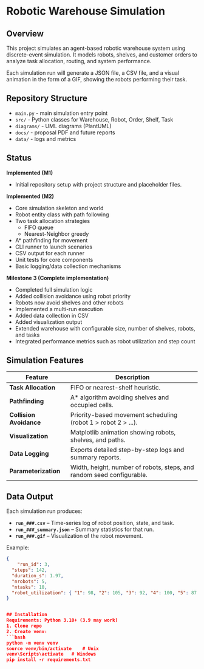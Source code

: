 # Robotic Warehouse Simulation

## Overview
This project simulates an agent-based robotic warehouse system using discrete-event simulation. It models robots, shelves, and customer orders to analyze task allocation, routing, and system performance.

Each simulation run will generate a JSON file, a CSV file, and a visual animation in the form of a GIF, showing the robots performing their task.

## Repository Structure
- `main.py` - main simulation entry point
- `src/` - Python classes for Warehouse, Robot, Order, Shelf, Task
- `diagrams/` - UML diagrams (PlantUML)
- `docs/` - proposal PDF and future reports
- `data/` - logs and metrics

## Status

**Implemented (M1)**
- Initial repository setup with project structure and placeholder files.


**Implemented (M2)**
- Core simulation skeleton and world
- Robot entity class with path following
- Two task allocation strategies
    - FIFO queue
    - Nearest-Neighbor greedy
- A* pathfinding for movement
- CLI runner to launch scenarios
- CSV output for each runner
- Unit tests for core components
- Basic logging/data collection mechanisms


**Milestone 3 (Complete implementation)**
- Completed full simulation logic
- Added collision avoidance using robot priority
- Robots now avoid shelves and other robots
- Implemented a multi-run execution
- Added data collection in CSV
- Added visualization output
- Extended warehouse with configurable size, number of shelves, robots, and tasks
- Integrated performance metrics such as robot utilization and step count


## Simulation Features
| Feature | Description |
|----------|--------------|
| **Task Allocation** | FIFO or nearest-shelf heuristic. |
| **Pathfinding** | A* algorithm avoiding shelves and occupied cells. |
| **Collision Avoidance** | Priority-based movement scheduling (robot 1 > robot 2 > ...). |
| **Visualization** | Matplotlib animation showing robots, shelves, and paths. |
| **Data Logging** | Exports detailed step-by-step logs and summary reports. |
| **Parameterization** | Width, height, number of robots, steps, and random seed configurable. |


## Data Output
Each simulation run produces:
- **`run_###.csv`** – Time-series log of robot position, state, and task.
- **`run_###_summary.json`** – Summary statistics for that run.
- **`run_###.gif`** – Visualization of the robot movement.


Example:
```json
{
    "run_id": 3,
  "steps": 142,
  "duration_s": 1.97,
  "nrobots": 5,
  "ntasks": 10,
  "robot_utilization": { "1": 98, "2": 105, "3": 92, "4": 100, "5": 87 }
}


## Installation
Requirements: Python 3.10+ (3.9 may work)
1. Clone repo
2. Create venv:
```bash
python -m venv venv
source venv/bin/activate    # Unix
venv\Scripts\activate   # Windows
pip install -r requirements.txt
